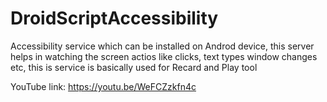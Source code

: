 # DroidScriptAccessibility
Accessibility service which can be installed on Androd device, this server helps in watching the screen actios like clicks, text types window changes etc, this is service is basically used for Recard and Play tool

YouTube link: https://youtu.be/WeFCZzkfn4c
